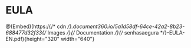 # EULA

@(Embed)(https:/{/* cdn */}.document360.io/5a1d58df-64ce-42a2-8b23-688477d32f33{/* Images */}{/* Documentation */}{/* senhasaegura */}-EULA-EN.pdf){height="320" width="640"}